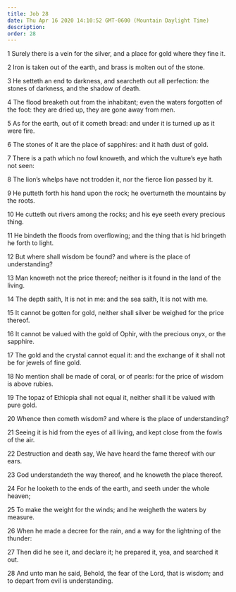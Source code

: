 ```yaml
---
title: Job 28
date: Thu Apr 16 2020 14:10:52 GMT-0600 (Mountain Daylight Time)
description: 
order: 28
---
```


<p>
  1 Surely there is a vein for the silver, and a place for gold where they fine
  it.
</p>
<p>2 Iron is taken out of the earth, and brass is molten out of the stone.</p>
<p>
  3 He setteth an end to darkness, and searcheth out all perfection: the stones
  of darkness, and the shadow of death.
</p>
<p>
  4 The flood breaketh out from the inhabitant; even the waters forgotten of the
  foot: they are dried up, they are gone away from men.
</p>
<p>
  5 As for the earth, out of it cometh bread: and under it is turned up as it
  were fire.
</p>
<p>6 The stones of it are the place of sapphires: and it hath dust of gold.</p>
<p>
  7 There is a path which no fowl knoweth, and which the vulture&#x2019;s eye
  hath not seen:
</p>
<p>
  8 The lion&#x2019;s whelps have not trodden it, nor the fierce lion passed by
  it.
</p>
<p>
  9 He putteth forth his hand upon the rock; he overturneth the mountains by the
  roots.
</p>
<p>
  10 He cutteth out rivers among the rocks; and his eye seeth every precious
  thing.
</p>
<p>
  11 He bindeth the floods from overflowing; and the thing that is hid bringeth
  he forth to light.
</p>
<p>
  12 But where shall wisdom be found? and where is the place of understanding?
</p>
<p>
  13 Man knoweth not the price thereof; neither is it found in the land of the
  living.
</p>
<span></span>
<p>
  14 The depth saith, It is not in me: and the sea saith, It is not with me.
</p>
<p>
  15 It cannot be gotten for gold, neither shall silver be weighed for the price
  thereof.
</p>
<p>
  16 It cannot be valued with the gold of Ophir, with the precious onyx, or the
  sapphire.
</p>
<p>
  17 The gold and the crystal cannot equal it: and the exchange of it shall not
  be for jewels of fine gold.
</p>
<p>
  18 No mention shall be made of coral, or of pearls: for the price of wisdom is
  above rubies.
</p>
<p>
  19 The topaz of Ethiopia shall not equal it, neither shall it be valued with
  pure gold.
</p>
<p>20 Whence then cometh wisdom? and where is the place of understanding?</p>
<p>
  21 Seeing it is hid from the eyes of all living, and kept close from the fowls
  of the air.
</p>
<p>
  22 Destruction and death say, We have heard the fame thereof with our ears.
</p>
<p>23 God understandeth the way thereof, and he knoweth the place thereof.</p>
<p>
  24 For he looketh to the ends of the earth, and seeth under the whole heaven;
</p>
<p>
  25 To make the weight for the winds; and he weigheth the waters by measure.
</p>
<p>
  26 When he made a decree for the rain, and a way for the lightning of the
  thunder:
</p>
<p>
  27 Then did he see it, and declare it; he prepared it, yea, and searched it
  out.
</p>
<p>
  28 And unto man he said, Behold, the fear of the Lord, that is wisdom; and to
  depart from evil is understanding.
</p>
